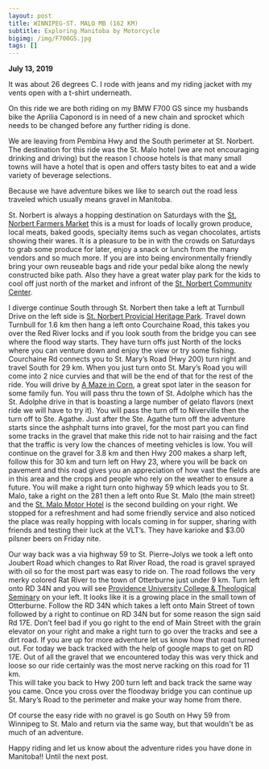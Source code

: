 ```yaml
---
layout: post
title: WINNIPEG-ST. MALO MB (162 KM)
subtitle: Exploring Manitoba by Motorcycle
bigimg: /img/F700GS.jpg
tags: []
---
```


**July 13, 2019**

It was about 26 degrees C.
I rode with jeans and my riding jacket with my vents open with a t-shirt underneath.

On this ride we are both riding on my BMW F700 GS since my husbands bike the Aprilia Caponord is in need of a new chain and sprocket which needs to be changed before any further riding is done.

We are leaving from Pembina Hwy and the South perimeter at St. Norbert. The destination for this ride was the St. Malo hotel
(we are not encouraging drinking and driving) but the reason I choose hotels is that many small towns will have a hotel that
is open and offers tasty bites to eat and a wide variety of beverage selections.

Because we have adventure bikes we like to search out the road less traveled which usually means gravel in Manitoba.

St. Norbert is always a hopping destination on Saturdays with the [St. Norbert Farmers Market](https://stnorbertfarmersmarket.ca/)
this is a must for loads of locally grown produce, local meats, baked goods, specialty items such as vegan chocolates, artists
showing their wares. It is a pleasure to be in with the crowds on Saturdays to grab some produce for later, enjoy a snack 
or lunch from the many vendors and so much more. If you are into being environmentally friendly bring your own reuseable bags
and ride your pedal bike along the newly constructed bike path. Also they have a great water play park for the kids to cool 
off just north of the market and infront of the [St. Norbert Community Center](https://www.stnorbertcc.ca/).  

I diverge continue South through St. Norbert then take a left at Turnbull Drive on the left side is [St. Norbert Provicial Heritage
Park](http://tourismeriel.com/en/what-to-do/festivals-events/st-norbert-provincial-heritage-park). Travel down Turnbull for 
1.6 km then hang a left onto Courchaine Road, this takes you over the Red River locks and if you look south from the bridge 
you can see where the flood way starts. They have turn offs just North of the locks where you can venture down and enjoy the 
view or try some fishing. 
Courchaine Rd connects you to St. Mary’s Road (Hwy 200) turn right and travel South for 29 km. When you just turn onto 
St. Mary’s Road you will come into 2 nice curvies and that will be the end of that for the rest of the ride. 
You will drive by  [A Maze in Corn](https://www.cornmaze.ca/), a great spot later in the season for some family fun. 
You will pass thru the town of St. Adolphe which has the St. Adolphe drive in that is boasting a large number of gelato flavors 
(next ride we will have to try it). You will pass the turn off to Niverville then the turn off to Ste. Agathe. 
Just after the Ste. Agathe turn off the adventure starts since the ashphalt turns into gravel, for the most part you can find 
some tracks in the gravel that make this ride not to hair raising and the fact that the traffic is very low the chances of 
meeting vehicles is low. 
You will continue on the gravel for 3.8 km and then Hwy 200 makes a sharp left, follow this for 30 km and turn left on Hwy 
23, where you will be back on pavement and this road gives you an appreciation of how vast the fields are in this area 
and the crops and people who rely on the weather to ensure a future. 
You will make a right turn onto highway 59 which leads you to St. Malo, take a right on the 281 then a left onto 
Rue St. Malo (the main street) and the [St. Malo Motor Hotel](https://www.travelmanitoba.com/listings/st-malo-motor-hotel/3459/) 
is the second building on your right. We stopped for a refreshment and had some friendly service and also noticed the place was
really hopping with locals coming in for supper, sharing with friends and testing their luck at the VLT’s. 
They have karioke and $3.00 pilsner beers on Friday nite.

Our way back was a via highway 59 to St. Pierre-Jolys we took a left onto Joubert Road which changes to Rat River Road, 
the road is gravel sprayed with oil so for the most part was easy to ride on. The road follows the very merky colored Rat River 
to the town of Otterburne just under 9 km. Turn left onto RD 34N and you will see [Providence University College &
Theological Seminary](https://www.prov.ca/) on your left. It looks like it is a growing place in the small town of Otterburne. 
Follow the RD 34N which takes a left onto Main Street of town followed by a right to continue on RD 34N but for some reason 
the sign said Rd 17E. Don’t feel bad if you go right to the end of Main Street with the grain elevator on your right and make 
a right turn to go over the tracks and see a dirt road. If you are up for more adventure let us know how that road turned out. 
For today we back tracked with the help of google maps to get on RD 17E. Out of all the gravel that we encountered today this 
was very thick and loose so our ride certainly was the most nerve racking on this road for 11 km.  
This will take you back to Hwy 200 turn left and back track the same way you came. 
Once you cross over the floodway bridge you can continue up St. Mary’s Road to the perimeter and make your way home from there.

Of course the easy ride with no gravel is go South on Hwy 59 from Winnipeg to St. Malo and return via the same way, but that 
wouldn't be as much of an adventure.

Happy riding and let us know about the adventure rides you have done in Manitoba!!
Until the next post.



